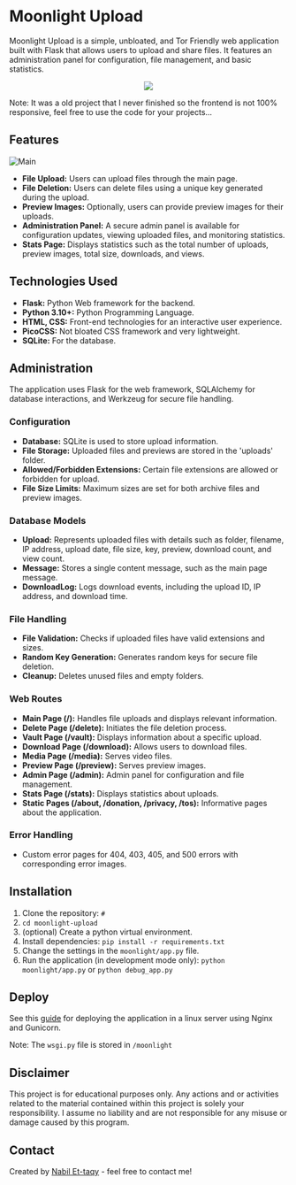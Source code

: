 # Moonlight Upload

Moonlight Upload is a simple, unbloated, and Tor Friendly web application built with Flask that allows users to upload and share files. It features an administration panel for configuration, file management, and basic statistics.

<p align="center">
  <img src="images/logo.png" />
</p>

Note: It was a old project that I never finished so the frontend is not 100% responsive, feel free to use the code for your projects...

## Features

![Main](images/index.png)

- **File Upload:** Users can upload files through the main page.
- **File Deletion:** Users can delete files using a unique key generated during the upload.
- **Preview Images:** Optionally, users can provide preview images for their uploads.
- **Administration Panel:** A secure admin panel is available for configuration updates, viewing uploaded files, and monitoring statistics.
- **Stats Page:** Displays statistics such as the total number of uploads, preview images, total size, downloads, and views.

## Technologies Used

- **Flask:** Python Web framework for the backend.
- **Python 3.10+:** Python Programming Language.
- **HTML, CSS:** Front-end technologies for an interactive user experience.
- **PicoCSS:** Not bloated CSS framework and very lightweight. 
- **SQLite:** For the database.

## Administration 

The application uses Flask for the web framework, SQLAlchemy for database interactions, and Werkzeug for secure file handling.

### Configuration

- **Database:** SQLite is used to store upload information.
- **File Storage:** Uploaded files and previews are stored in the 'uploads' folder.
- **Allowed/Forbidden Extensions:** Certain file extensions are allowed or forbidden for upload.
- **File Size Limits:** Maximum sizes are set for both archive files and preview images.

### Database Models

- **Upload:** Represents uploaded files with details such as folder, filename, IP address, upload date, file size, key, preview, download count, and view count.
- **Message:** Stores a single content message, such as the main page message.
- **DownloadLog:** Logs download events, including the upload ID, IP address, and download time.

### File Handling

- **File Validation:** Checks if uploaded files have valid extensions and sizes.
- **Random Key Generation:** Generates random keys for secure file deletion.
- **Cleanup:** Deletes unused files and empty folders.

### Web Routes

- **Main Page (/):** Handles file uploads and displays relevant information.
- **Delete Page (/delete):** Initiates the file deletion process.
- **Vault Page (/vault):** Displays information about a specific upload.
- **Download Page (/download):** Allows users to download files.
- **Media Page (/media):** Serves video files.
- **Preview Page (/preview):** Serves preview images.
- **Admin Page (/admin):** Admin panel for configuration and file management.
- **Stats Page (/stats):** Displays statistics about uploads.
- **Static Pages (/about, /donation, /privacy, /tos):** Informative pages about the application.

### Error Handling

- Custom error pages for 404, 403, 405, and 500 errors with corresponding error images.

## Installation

1. Clone the repository: `#`
2. `cd moonlight-upload`
3. (optional) Create a python virtual environment. 
4. Install dependencies: `pip install -r requirements.txt`
5. Change the settings in the `moonlight/app.py` file.
6. Run the application (in development mode only): `python moonlight/app.py` or `python debug_app.py`

## Deploy

See this [guide](https://dev.to/brandonwallace/deploy-flask-the-easy-way-with-gunicorn-and-nginx-jgc) for deploying the application in a linux server using Nginx and Gunicorn.

Note: The `wsgi.py` file is stored in `/moonlight`

## Disclaimer

This project is for educational purposes only. Any actions and or activities related to the material contained within this project is solely your responsibility. I assume no liability and are not responsible for any misuse or damage caused by this program.

## Contact

Created by [Nabil Et-taqy](https://github.com/nabilettaqy) - feel free to contact me!
